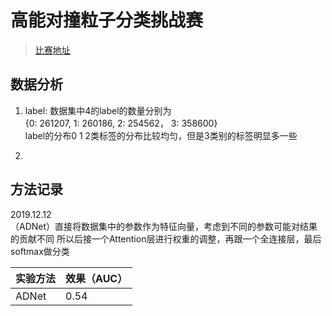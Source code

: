 # 高能对撞粒子分类挑战赛
> [比赛地址](https://biendata.com/competition/jet/)

## 数据分析
1. label: 数据集中4的label的数量分别为  
{0: 261207, 1: 260186, 2: 254562， 3: 358600}  
label的分布0 1 2类标签的分布比较均匀，但是3类别的标签明显多一些

2. 
## 方法记录
2019.12.12   
（ADNet）直接将数据集中的参数作为特征向量，考虑到不同的参数可能对结果的贡献不同  所以后接一个Attention层进行权重的调整，再跟一个全连接层，最后softmax做分类

|实验方法|效果（AUC）|
| ---|---|
|ADNet|0.54|